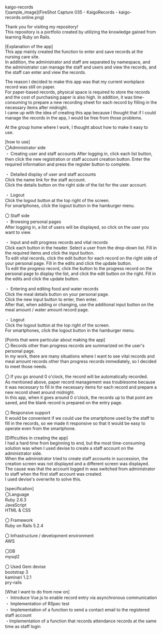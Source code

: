 kaigo-records<br>
![sample_image](FireShot Capture 035 - KaigoRecords - kaigo-records.online.png)

Thank you for visiting my repository!<br>
This repository is a portfolio created by utilizing the knowledge gained from learning Ruby on Rails.

[Explanation of the app]<br>
This app mainly created the function to enter and save records at the nursing care site.<br>
In addition, the administrator and staff are separated by namespace, and the administrator can manage the staff and users and view the records, and the staff can enter and view the records.

The reason I decided to make this app was that my current workplace record was still on paper.<br>
For paper-based records, physical space is required to store the records and the cost of purchasing paper is also high. In addition, it was time-consuming to prepare a new recording sheet for each record by filling in the necessary items after midnight.<br>
I came up with the idea of creating this app because I thought that if I could manage the records in the app, I would be free from those problems.

At the group home where I work, I thought about how to make it easy to use.

[how to use]<br>
〇Administrator side<br>
・ Creating user and staff accounts
After logging in, click each list button, then click the new registration or staff account creation button.
Enter the required information and press the register button to complete.

・ Detailed display of user and staff accounts<br>
Click the name link for the staff account.<br>
Click the details button on the right side of the list for the user account.

・ Logout<br>
Click the logout button at the top right of the screen.<br>
For smartphones, click the logout button in the hamburger menu.

〇 Staff side<br>
・ Browsing personal pages<br>
After logging in, a list of users will be displayed, so click on the user you want to view.

・ Input and edit progress records and vital records<br>
Click each button in the header. Select a user from the drop-down list. Fill in the required items and click the input button.<br>
To edit vital records, click the edit button for each record on the right side of your personal page. Fill in the edits and click the update button.<br>
To edit the progress record, click the button to the progress record on the personal page to display the list, and click the edit button on the right. Fill in the edits and click the update button.

・ Entering and editing food and water records<br>
Click the meal details button on your personal page.<br>
Click the new input button to enter, then enter.<br>
After that, when adding or changing, use the additional input button on the meal amount / water amount record page.

・ Logout<br>
Click the logout button at the top right of the screen.<br>
For smartphones, click the logout button in the hamburger menu.

[Points that were particular about making the app]<br>
〇 Records other than progress records are summarized on the user's personal page.<br>
In my work, there are many situations where I want to see vital records and meal amount records other than progress records immediately, so I decided to meet those needs.

〇 If you go around 0 o'clock, the record will be automatically recorded.<br>
As mentioned above, paper record management was troublesome because it was necessary to fill in the necessary items for each record and prepare a new record sheet around midnight.<br>
In this app, when it goes around 0 o'clock, the records up to that point are saved, and the blank record is prepared on the entry page.

〇 Responsive support<br>
It would be convenient if we could use the smartphone used by the staff to fill in the records, so we made it responsive so that it would be easy to operate even from the smartphone.

[Difficulties in creating the app]<br>
I had a hard time from beginning to end, but the most time-consuming solution was when I used devise to create a staff account on the administrator side.<br>
When the administrator tried to create staff accounts in succession, the creation screen was not displayed and a different screen was displayed.<br>
The cause was that the account logged in was switched from administrator to staff when the first staff account was created.<br>
I used devise's overwrite to solve this.

[specification]<br>
〇Language<br>
   Ruby 2.6.3<br>
   JavaScript<br>
   HTML & CSS<br>
   
〇 Framework<br>
   Ruby on Rails 5.2.4
   
〇 Infrastructure / development environment<br>
   AWS
   
〇DB<br>
   mysql2
   
〇 Used Gem
   devise<br>
   bootstrap 3<br>
   kaminari 1.2.1<br>
   pry-rails
   
[What I want to do from now on]<br>
・ Introduce Vue.js to enable record entry via asynchronous communication<br>
・ Implementation of RSpec test<br>
・ Implementation of a function to send a contact email to the registered staff account<br>
・Implementation of a function that records attendance records at the same time as staff login<br>
